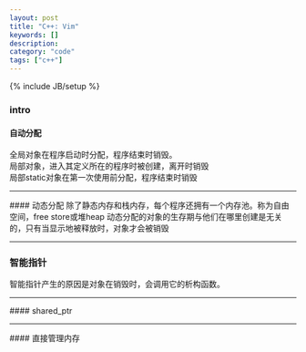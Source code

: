 ```yaml
--- 
layout: post 
title: "C++: Vim" 
keywords: [] 
description: 
category: "code" 
tags: ["c++"] 
--- 
```

{% include JB/setup %}
### intro
#### 自动分配
全局对象在程序启动时分配，程序结束时销毁。<br/>
局部对象，进入其定义所在的程序时被创建，离开时销毁<br/>
局部static对象在第一次使用前分配，程序结束时销毁<br/>
<hr />
#### 动态分配
除了静态内存和栈内存，每个程序还拥有一个内存池。称为自由空间，free store或堆heap
动态分配的对象的生存期与他们在哪里创建是无关的，只有当显示地被释放时，对象才会被销毁
<hr />

### 智能指针
智能指针产生的原因是对象在销毁时，会调用它的析构函数。
<hr />
#### shared_ptr
<hr />
#### 直接管理内存

